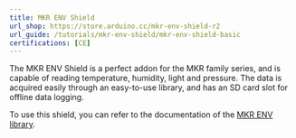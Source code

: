 ```yaml
---
title: MKR ENV Shield
url_shop: https://store.arduino.cc/mkr-env-shield-r2
url_guide: /tutorials/mkr-env-shield/mkr-env-shield-basic
certifications: [CE]
---
```


The MKR ENV Shield is a perfect addon for the MKR family series, and is capable of reading temperature, humidity, light and pressure. The data is acquired easily through an easy-to-use library, and has an SD card slot for offline data logging.

To use this shield, you can refer to the documentation of the [MKR ENV library](https://www.arduino.cc/reference/en/libraries/arduino_mkrenv/).